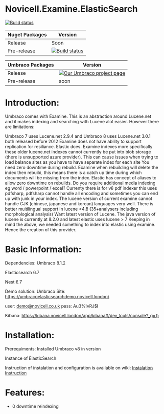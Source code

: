 # Novicell.Examine.ElasticSearch

[![Build status](https://ci.appveyor.com/api/projects/status/qrkvmx8jnxg8n2up/branch/master?svg=true)](https://ci.appveyor.com/project/bielu/novicell-examine-elasticsearch/branch/master)

| Nuget Packages | Version                                                                                                                                             |
| -------------- | --------------------------------------------------------------------------------------------------------------------------------------------------- |
| Release        | Soon                                                                                                                                                |
| Pre-release    | [![Build status](https://img.shields.io/nuget/vpre/Novicell.Examine.ElasticSearch)](https://www.nuget.org/packages/Novicell.Examine.ElasticSearch/) |

| Umbraco Packages | Version                                                                                                                                              |
| ---------------- | ---------------------------------------------------------------------------------------------------------------------------------------------------- |
| Release          | [![Our Umbraco project page](https://img.shields.io/badge/our-umbraco-orange.svg)](https://our.umbraco.com/packages/website-utilities/novicellexamineelasticsearch/) |
| Pre-release      | soon                                                                                                                                                 |

# Introduction:

Umbraco comes with Examine.  This is an abstraction around Lucene.net and it makes indexing and searching with Lucene alot easier.  However there are limitations:

Umbraco 7 uses Lucene.net 2.9.4 and Umbraco 8 uses Lucene.net 3.0.1 both released before 2012 
Examine does not have ability to support replication for resiliance. Elastic does.
Examine indexes more specifically these older lucene.net indexes cannot currently be put into blob storage (there is unsupported azure provider).  This can cause issues when trying to load balance sites as you have to have separate index for each site
You need zero downtime during rebuild. Examine when rebuilding will delete the index then rebuild, this means there is a catch up time during which documents will be missing from the index. Elastic has concept of aliases to allow zero downtime on rebuilds.
Do you require additional media indexing eg word / powerpoint / excel? Currenty there is for v8 pdf indexer this uses pdfsharp, pdfsharp cannot handle all encoding and sometimes you can end up with junk in your index.
The lucene version of current examine cannot handle CJK (chinese, japanese and korean) languages very well.  There is better multilingual support in lucene >4.8 (35+analysers including morphological analysis)
Want latest version of Lucene.  The java version of lucene is currently at 8.2.0 and latest elastic uses lucene > 7
Keeping in mind the above, we needed something to index into elastic using examine.  Hence the creation of this provider.

# Basic Information:

Dependencies:
Umbraco 8.1.2

Elasticsearch 6.7

Nest 6.7

Demo solution:
Umbraco Site:
https://umbracoelasticsearchdemo.novicell.london/

user: demo@novicell.co.uk
pass: Au3%!vRJ$I

Kibana:
https://kibana.novicell.london/app/kibana#/dev_tools/console?_g=()

# Installation:

Prerequiments:
Installed Umbraco v8 in version

Instance of ElasticSearch

Instruction of instalation and configuration is available on wiki:
[Instalation Instruction](https://github.com/Novicell/Novicell.Examine.ElasticSearch/wiki/Installation)

# Features:

- 0 downtime reindexing
